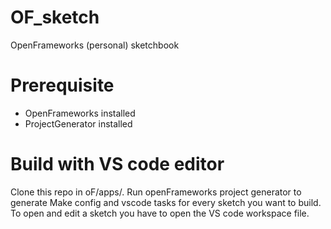 # OF_sketch

OpenFrameworks (personal) sketchbook

# Prerequisite

- OpenFrameworks installed
- ProjectGenerator installed

# Build with VS code editor

Clone this repo in oF/apps/.
Run openFrameworks project generator to generate Make config and vscode tasks for every sketch you want to build.
To open and edit a sketch you have to open the VS code workspace file.
